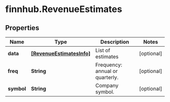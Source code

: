 # finnhub.RevenueEstimates

## Properties

Name | Type | Description | Notes
------------ | ------------- | ------------- | -------------
**data** | [**[RevenueEstimatesInfo]**](RevenueEstimatesInfo.md) | List of estimates | [optional] 
**freq** | **String** | Frequency: annual or quarterly. | [optional] 
**symbol** | **String** | Company symbol. | [optional] 



